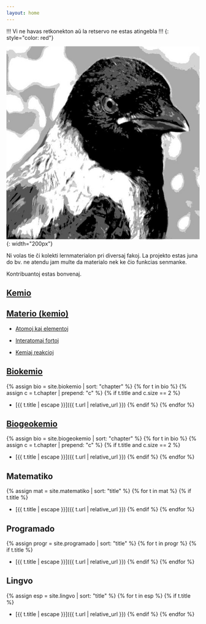 ```yaml
---
layout: home
---
```


!!! Vi ne havas retkonekton aŭ la retservo ne estas atingebla !!!
{: style="color: red"}

![Korvo](corvus.jpg){: width="200px"}

Ni volas tie ĉi kolekti lernmaterialon pri diversaj fakoj. 
La projekto estas juna do bv. ne atendu jam multe da materialo
nek ke ĉio funkcias senmanke.

Kontribuantoj estas bonvenaj.




<!-- alternativa nomo elementoj & molekuloj -->

## [Kemio](/kemio)

## [Materio (kemio)](/kemio)

* [Atomoj kaj elementoj](relo-kemio/kemio/a_atomoj)  

* [Interatomaj fortoj](relo-kemio/kemio/l_atomaj_fortoj)  

* [Kemiaj reakcioj](relo-kemio/kemio/r_reakcioj)  

## [Biokemio](/biokemio)

{% assign bio = site.biokemio | sort: "chapter" %}
{% for t in bio %}
{% assign c = t.chapter | prepend: "c" %}
{% if t.title and c.size == 2 %}
* [{{ t.title | escape }}]({{ t.url | relative_url }})
{% endif %}
{% endfor %}

<!-- alternativa nomo: (sistemo) Tero -->

## [Biogeokemio](/biogeokemio)

{% assign bio = site.biogeokemio | sort: "chapter" %}
{% for t in bio %}
{% assign c = t.chapter | prepend: "c" %}
{% if t.title and c.size == 2 %}
* [{{ t.title | escape }}]({{ t.url | relative_url }})
{% endif %}
{% endfor %}

<!-- alternativa nomo: vivo | organismoj -->




## Matematiko

{% assign mat = site.matematiko | sort: "title" %}
{% for t in mat %}
{% if t.title %}
* [{{ t.title | escape }}]({{ t.url | relative_url }})
{% endif %}
{% endfor %}

## Programado

{% assign progr = site.programado | sort: "title" %}
{% for t in progr %}
{% if t.title %}
* [{{ t.title | escape }}]({{ t.url | relative_url }})
{% endif %}
{% endfor %}


## Lingvo

{% assign esp = site.lingvo | sort: "title" %}
{% for t in esp %}
{% if t.title %}
* [{{ t.title | escape }}]({{ t.url | relative_url }})
{% endif %}
{% endfor %}